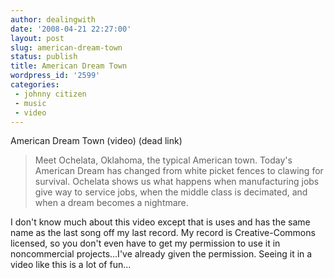 ```yaml
---
author: dealingwith
date: '2008-04-21 22:27:00'
layout: post
slug: american-dream-town
status: publish
title: American Dream Town
wordpress_id: '2599'
categories:
 - johnny citizen
 - music
 - video
---
```


<a class="dead">American Dream Town (video) (dead link)</a>

> Meet Ochelata, Oklahoma, the typical American town. Today's American Dream has changed from white picket fences to clawing for survival. Ochelata shows us what happens when manufacturing jobs give way to service jobs, when the middle class is decimated, and when a dream becomes a nightmare.

I don't know much about this video except that is uses and has the same name as the last song off my last record. My record is Creative-Commons licensed, so you don't even have to get my permission to use it in noncommercial projects...I've already given the permission. Seeing it in a video like this is a lot of fun...

